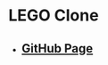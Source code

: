 <!--
 * @Author: Jinqi Li
 * @Date: 2020-08-12 06:44:13
 * @LastEditors: Jinqi Li
 * @LastEditTime: 2020-12-01 02:53:03
 * @FilePath: /lego-3/README.md
-->
# LEGO Clone
* ## [GitHub Page](https://jinqili0310.github.io/lego-3)

